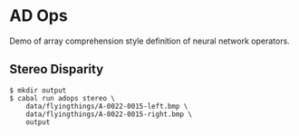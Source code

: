 
# AD Ops

Demo of array comprehension style definition of neural network operators.

## Stereo Disparity
```
$ mkdir output
$ cabal run adops stereo \
    data/flyingthings/A-0022-0015-left.bmp \
    data/flyingthings/A-0022-0015-right.bmp \
    output
```

